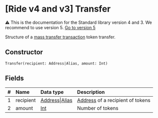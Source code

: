 # [Ride v4 and v3] Transfer

:warning: This is the documentation for the Standard library version 4 and 3. We recommend to use version 5. [Go to version 5](/en/ride/structures/common-structures/transfer)

Structure of a [mass transfer transaction](/en/blockchain/transaction-type/mass-transfer-transaction) token transfer.

## Constructor

``` ride
Transfer(recipient: Address|Alias, amount: Int)
```

## Fields

| # | Name | Data type | Description |
| :--- | :--- | :--- | :--- |
| 1 | recipient | [Address](/en/ride/structures/common-structures/address)&#124;[Alias](/en/ride/structures/common-structures/alias) | [Address](/en/blockchain/account/address) of a recipient of tokens |
| 2 | amount | [Int](/en/ride/data-types/int) | Number of tokens |

